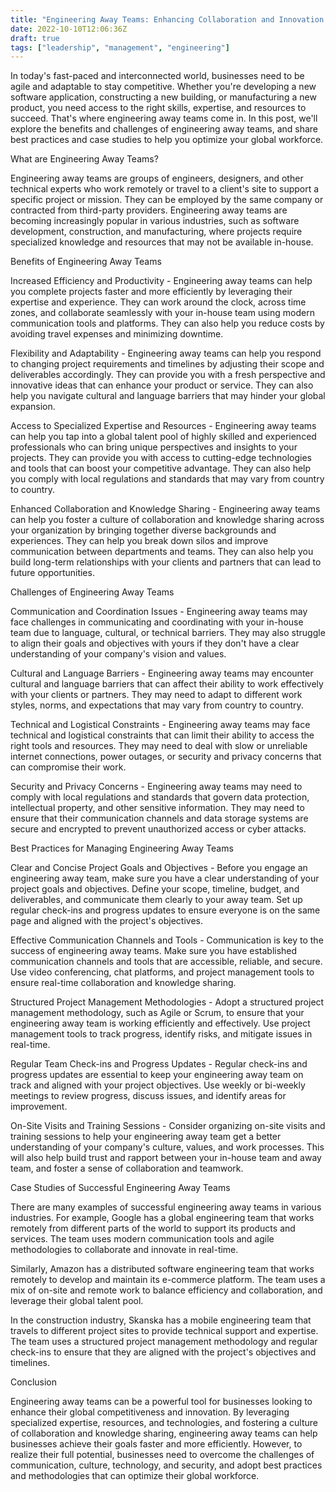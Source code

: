 ```yaml
---
title: "Engineering Away Teams: Enhancing Collaboration and Innovation in the Global Workplace"
date: 2022-10-10T12:06:36Z
draft: true
tags: ["leadership", "management", "engineering"]
---
```


In today's fast-paced and interconnected world, businesses need to be agile and adaptable to stay competitive. Whether you're developing a new software application, constructing a new building, or manufacturing a new product, you need access to the right skills, expertise, and resources to succeed. That's where engineering away teams come in. In this post, we'll explore the benefits and challenges of engineering away teams, and share best practices and case studies to help you optimize your global workforce.

What are Engineering Away Teams?

Engineering away teams are groups of engineers, designers, and other technical experts who work remotely or travel to a client's site to support a specific project or mission. They can be employed by the same company or contracted from third-party providers. Engineering away teams are becoming increasingly popular in various industries, such as software development, construction, and manufacturing, where projects require specialized knowledge and resources that may not be available in-house.

Benefits of Engineering Away Teams

Increased Efficiency and Productivity - Engineering away teams can help you complete projects faster and more efficiently by leveraging their expertise and experience. They can work around the clock, across time zones, and collaborate seamlessly with your in-house team using modern communication tools and platforms. They can also help you reduce costs by avoiding travel expenses and minimizing downtime.

Flexibility and Adaptability - Engineering away teams can help you respond to changing project requirements and timelines by adjusting their scope and deliverables accordingly. They can provide you with a fresh perspective and innovative ideas that can enhance your product or service. They can also help you navigate cultural and language barriers that may hinder your global expansion.

Access to Specialized Expertise and Resources - Engineering away teams can help you tap into a global talent pool of highly skilled and experienced professionals who can bring unique perspectives and insights to your projects. They can provide you with access to cutting-edge technologies and tools that can boost your competitive advantage. They can also help you comply with local regulations and standards that may vary from country to country.

Enhanced Collaboration and Knowledge Sharing - Engineering away teams can help you foster a culture of collaboration and knowledge sharing across your organization by bringing together diverse backgrounds and experiences. They can help you break down silos and improve communication between departments and teams. They can also help you build long-term relationships with your clients and partners that can lead to future opportunities.

Challenges of Engineering Away Teams

Communication and Coordination Issues - Engineering away teams may face challenges in communicating and coordinating with your in-house team due to language, cultural, or technical barriers. They may also struggle to align their goals and objectives with yours if they don't have a clear understanding of your company's vision and values.

Cultural and Language Barriers - Engineering away teams may encounter cultural and language barriers that can affect their ability to work effectively with your clients or partners. They may need to adapt to different work styles, norms, and expectations that may vary from country to country.

Technical and Logistical Constraints - Engineering away teams may face technical and logistical constraints that can limit their ability to access the right tools and resources. They may need to deal with slow or unreliable internet connections, power outages, or security and privacy concerns that can compromise their work.

Security and Privacy Concerns - Engineering away teams may need to comply with local regulations and standards that govern data protection, intellectual property, and other sensitive information. They may need to ensure that their communication channels and data storage systems are secure and encrypted to prevent unauthorized access or cyber attacks.

Best Practices for Managing Engineering Away Teams

Clear and Concise Project Goals and Objectives - Before you engage an engineering away team, make sure you have a clear understanding of your project goals and objectives. Define your scope, timeline, budget, and deliverables, and communicate them clearly to your away team. Set up regular check-ins and progress updates to ensure everyone is on the same page and aligned with the project's objectives.

Effective Communication Channels and Tools - Communication is key to the success of engineering away teams. Make sure you have established communication channels and tools that are accessible, reliable, and secure. Use video conferencing, chat platforms, and project management tools to ensure real-time collaboration and knowledge sharing.

Structured Project Management Methodologies - Adopt a structured project management methodology, such as Agile or Scrum, to ensure that your engineering away team is working efficiently and effectively. Use project management tools to track progress, identify risks, and mitigate issues in real-time.

Regular Team Check-ins and Progress Updates - Regular check-ins and progress updates are essential to keep your engineering away team on track and aligned with your project objectives. Use weekly or bi-weekly meetings to review progress, discuss issues, and identify areas for improvement.

On-Site Visits and Training Sessions - Consider organizing on-site visits and training sessions to help your engineering away team get a better understanding of your company's culture, values, and work processes. This will also help build trust and rapport between your in-house team and away team, and foster a sense of collaboration and teamwork.

Case Studies of Successful Engineering Away Teams

There are many examples of successful engineering away teams in various industries. For example, Google has a global engineering team that works remotely from different parts of the world to support its products and services. The team uses modern communication tools and agile methodologies to collaborate and innovate in real-time.

Similarly, Amazon has a distributed software engineering team that works remotely to develop and maintain its e-commerce platform. The team uses a mix of on-site and remote work to balance efficiency and collaboration, and leverage their global talent pool.

In the construction industry, Skanska has a mobile engineering team that travels to different project sites to provide technical support and expertise. The team uses a structured project management methodology and regular check-ins to ensure that they are aligned with the project's objectives and timelines.

Conclusion

Engineering away teams can be a powerful tool for businesses looking to enhance their global competitiveness and innovation. By leveraging specialized expertise, resources, and technologies, and fostering a culture of collaboration and knowledge sharing, engineering away teams can help businesses achieve their goals faster and more efficiently. However, to realize their full potential, businesses need to overcome the challenges of communication, culture, technology, and security, and adopt best practices and methodologies that can optimize their global workforce.
